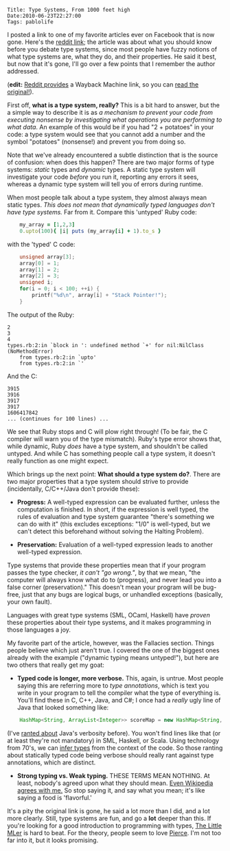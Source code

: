     Title: Type Systems, From 1000 feet high
    Date:2010-06-23T22:27:00
    Tags: pablolife

I posted a link to one of my favorite articles ever on Facebook that is now gone.
Here's the [reddit link](1); the article was about what you should know
before you debate type systems, since most people have fuzzy notions of what
type systems are, what they do, and their properties. He said it best, but now
that it's gone, I'll go over a few points that I remember the author
addressed.

(**edit:** [Reddit provides][2] a Wayback Machine link, so you can [read the
original!][3]).

<!-- more -->

First off, **what is a type system, really?** This is a bit hard to answer,
but the a simple way to describe it is as _a mechanism to prevent your code
from executing nonsense by investigating what operations you are performing to
what data_. An example of this would be if you had "2 + potatoes" in your
code: a type system would see that you cannot add a number and the symbol
"potatoes" (nonsense!) and prevent you from doing so.

Note that we've already encountered a subtle distinction that is the source of
confusion: when does this happen? There are two major forms of type systems:
_static_ types and _dynamic_ types. A static type system will investigate your
code _before_ you run it, reporting any errors it sees, whereas a dynamic type
system will tell you of errors during runtime.

When most people talk about a type system, they almost always mean static
types. _This does not mean that dynamically typed languages don't have type
systems._ Far from it. Compare this 'untyped' Ruby code:

```ruby
    my_array = [1,2,3]
    0.upto(100){ |i| puts (my_array[i] + 1).to_s }
```

with the 'typed' C code:

```c
    unsigned array[3];
    array[0] = 1;
    array[1] = 2;
    array[2] = 3;
    unsigned i;
    for(i = 0; i < 100; ++i) {
        printf("%d\n", array[i] + "Stack Pointer!");
    }
```


The output of the Ruby:

    2
    3
    4
    types.rb:2:in `block in ': undefined method `+' for nil:NilClass
    (NoMethodError)
        from types.rb:2:in `upto'
        from types.rb:2:in `'

And the C:

    3915
    3916
    3917
    3917
    1606417842
    ... (continues for 100 lines) ...

We see that Ruby stops and C will plow right through! (To be fair, the C
compiler will warn you of the type mismatch). Ruby's type error shows that,
while dynamic, Ruby _does_ have a type system, and shouldn't be called
untyped. And while C has something people call a type system, it doesn't
really function as one might expect.

Which brings up the next point: **What should a type system do?**. There are
two major properties that a type system should strive to provide
(incidentally, C/C++/Java don't provide these):

* **Progress:** A well-typed expression can be evaluated further, unless the
computation is finished. In short, if the expression is well typed, the rules
of evaluation and type system guarantee "there's something we can do with it"
(this excludes exceptions: "1/0" is well-typed, but we can't detect this
beforehand without solving the Halting Problem).

* **Preservation:** Evaluation of a well-typed expression leads to another
well-typed expression.

Type systems that provide these properties mean that if your program passes
the type checker, _it can't "go wrong."_, by that we mean, "the computer will
always know what do to (progress), and never lead you into a false corner
(preservation)." This doesn't mean your program will be bug-free, just that
any bugs are logical bugs, or unhandled exceptions (basically, your own
fault).

Languages with great type systems (SML, OCaml, Haskell) have _proven_ these
properties about their type systems, and it makes programming in those
languages a joy.

My favorite part of the article, however, was the Fallacies section. Things
people believe which just aren't true. I covered the one of the biggest ones
already with the example ("dynamic typing means untyped!"), but here are two
others that really get my goat:

* **Typed code is longer, more verbose.** This, again, is untrue. Most
people saying this are referring more to _type annotations_, which is text you
write in your program to tell the compiler what the type of everything is.
You'll find these in C, C++, Java, and C#; I once had a _really_ ugly line of
Java that looked something like:

```java
    HashMap<String, ArrayList<Integer>> scoreMap = new HashMap<String, ArrayList<Integer>>();
```

(I've [ranted about][4] Java's verbosity before). You won't find lines like
that (or at least they're not mandatory) in SML, Haskell, or Scala. Using
technology from 70's, we can [infer types][5] from the context of the code. So
those ranting about statically typed code being verbose should really rant
against type annotations, which are distinct.

* **Strong typing vs. Weak typing.** THESE TERMS MEAN NOTHING. At least,
nobody's agreed upon what they should mean. [Even Wikipedia agrees with
me.][6] So stop saying it, and say what you mean; it's like saying a food is
'flavorful.'

It's a pity the original link is gone, he said a lot more than I did, and a
lot more clearly. Still, type systems are fun, and go a **lot** deeper than
this. If you're looking for a good introduction to programming with types,
[The Little MLer][7] is hard to beat. For the theory, people seem to love
[Pierce][8]. I'm not too far into it, but it looks promising.


   [1]: http://www.reddit.com/r/programming/comments/21klm/what_to_know_before_debating_type_systems
   [2]: http://www.reddit.com/r/programming/comments/cqfam/sadly_the_original_site_is_gone_but_heres_the/
   [3]: http://web.archive.org/web/20080822101209/http://www.pphsg.org/cdsmith/types.html
   [4]: http://www.morepaul.com/2010/05/paul-is-bothered.html
   [5]: http://en.wikipedia.org/wiki/Type_inference
   [6]: http://en.wikipedia.org/wiki/Strongly-typed_programming_language
   [7]: http://www.ccs.neu.edu/home/matthias/BTML/
   [8]: http://www.cis.upenn.edu/~bcpierce/tapl/
